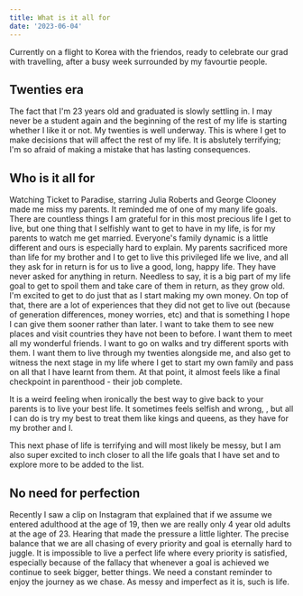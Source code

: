 ```yaml
---
title: What is it all for
date: '2023-06-04'
---
```


Currently on a flight to Korea with the friendos, ready to celebrate our grad with travelling, after a busy week surrounded by my favourtie people. 


## Twenties era
The fact that I'm 23 years old and graduated is slowly settling in. I may never be a student again and the beginning of the rest of my life is starting whether I like it or not. My twenties is well underway. This is where I get to make decisions that will affect the rest of my life. It is abslutely terrifying; I'm so afraid of making a mistake that has lasting consequences. 

## Who is it all for
Watching Ticket to Paradise, starring Julia Roberts and George Clooney made me miss my parents. It reminded me of one of my many life goals. There are countless things I am grateful for in this most precious life I get to live, but one thing that I selfishly want to get to have in my life, is for my parents to watch me get married. Everyone's family dynamic is a little different and ours is especially hard to explain. My parents sacrificed more than life for my brother and I to get to live this privileged life we live, and all they ask for in return is for us to live a good, long, happy life. They have never asked for anything in return. Needless to say, it is a big part of my life goal to get to spoil them and take care of them in return, as they grow old. I'm excited to get to do just that as I start making my own money. On top of that, there are a lot of experiences that they did not get to live out (because of generation differences, money worries, etc) and that is something I hope I can give them sooner rather than later. I want to take them to see new places and visit countries they have not been to before. I want them to meet all my wonderful friends. I want to go on walks and try different sports with them. I want them to live through my twenties alongside me, and also get to witness the next stage in my life where I get to start my own family and pass on all that I have learnt from them. At that point, it almost feels like a final checkpoint in parenthood - their job complete. 

It is a weird feeling when ironically the best way to give back to your parents is to live your best life. It sometimes feels selfish and wrong, , but all I can do is try my best to treat them like kings and queens, as they have for my brother and I. 

This next phase of life is terrifying and will most likely be messy, but I am also super excited to inch closer to all the life goals that I have set and to explore more to be added to the list. 

## No need for perfection
Recently I saw a clip on Instagram that explained that if we assume we entered adulthood at the age of 19, then we are really only 4 year old adults at the age of 23. Hearing that made the pressure a little lighter. The precise balance that we are all chasing of every priority and goal is eternally hard to juggle. It is impossible to live a perfect life where every priority is satisfied, especially because of the fallacy that whenever a goal is achieved we continue to seek bigger, better things. We need a constant reminder to enjoy the journey as we chase. As messy and imperfect as it is, such is life. 
